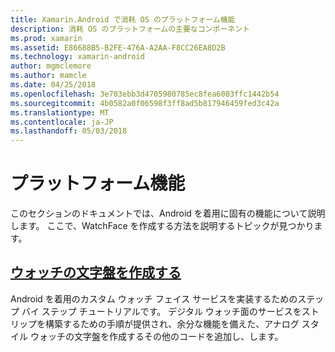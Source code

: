 ```yaml
---
title: Xamarin.Android で消耗 OS のプラットフォーム機能
description: 消耗 OS のプラットフォームの主要なコンポーネント
ms.prod: xamarin
ms.assetid: E86688B5-B2FE-476A-A2AA-F8CC26EA8D2B
ms.technology: xamarin-android
author: mgmclemore
ms.author: mamcle
ms.date: 04/25/2018
ms.openlocfilehash: 3e703ebb3d4705980785ec8fea6003ffc1442b54
ms.sourcegitcommit: 4b0582a0f06598f3ff8ad5b817946459fed3c42a
ms.translationtype: MT
ms.contentlocale: ja-JP
ms.lasthandoff: 05/03/2018
---
```

# <a name="platform-features"></a>プラットフォーム機能

このセクションのドキュメントでは、Android を着用に固有の機能について説明します。 ここで、WatchFace を作成する方法を説明するトピックが見つかります。
 
##  <a name="creating-a-watch-faceandroidwearplatformcreating-a-watchfacemd"></a>[ウォッチの文字盤を作成する](~/android/wear/platform/creating-a-watchface.md)

Android を着用のカスタム ウォッチ フェイス サービスを実装するためのステップ バイ ステップ チュートリアルです。 デジタル ウォッチ面のサービスをストリップを構築するための手順が提供され、余分な機能を備えた、アナログ スタイル ウォッチの文字盤を作成するその他のコードを追加し、します。
